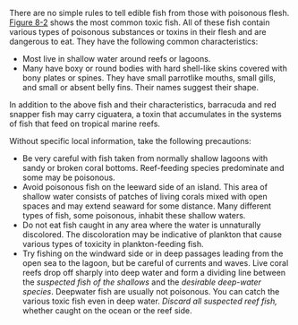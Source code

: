 
There are no simple rules to tell edible fish from those with poisonous flesh. [Figure 8-2](Food) shows the most common toxic fish. All of these fish contain various types of poisonous substances or toxins in their flesh and are dangerous to eat. They have the following common characteristics:
*  Most live in shallow water around reefs or lagoons.
*  Many have boxy or round bodies with hard shell-like skins covered with bony plates or spines. They have small parrotlike mouths, small gills, and small or absent belly fins. Their names suggest their shape.

In addition to the above fish and their characteristics, barracuda and red snapper fish may carry ciguatera, a toxin that accumulates in the systems of fish that feed on tropical marine reefs.

Without specific local information, take the following precautions:
*  Be very careful with fish taken from normally shallow lagoons with sandy or broken coral bottoms. Reef-feeding species predominate and some may be poisonous.
*  Avoid poisonous fish on the leeward side of an island. This area of shallow water consists of patches of living corals mixed with open spaces and may extend seaward for some distance. Many different types of fish, some poisonous, inhabit these shallow waters.
*  Do not eat fish caught in any area where the water is unnaturally discolored. The discoloration may be indicative of plankton that cause various types of toxicity in plankton-feeding fish.
*  Try fishing on the windward side or in deep passages leading from the open sea to the lagoon, but be careful of currents and waves. Live coral reefs drop off sharply into deep water and form a dividing line between the _suspected fish of the shallows_ and the _desirable deep-water species_. Deepwater fish are usually not poisonous. You can catch the various toxic fish even in deep water. _Discard all suspected reef fish,_ whether caught on the ocean or the reef side.